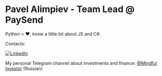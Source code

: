 # Pavel Alimpiev - Team Lead @ PaySend

Python = :heart:, know a little bit about JS and C#.

Contacts:

[![LinkedIn](https://img.shields.io/badge/LinkedIn-blue)](https://www.linkedin.com/in/pavel-alimpiev-4696bb112)


My personal Telegram channel about investments and finance: [@Mindful Investor](https://t.me/MindfulInvestor) (Russian)
